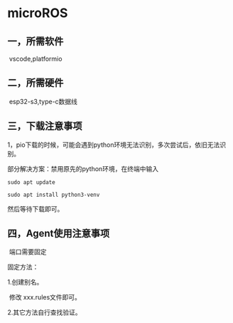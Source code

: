 # microROS

## 一，所需软件

​	vscode,platformio

## 二，所需硬件

​	esp32-s3,type-c数据线

## 三，下载注意事项

​	1，pio下载的时候，可能会遇到python环境无法识别，多次尝试后，依旧无法识别。

部分解决方案：禁用原先的python环境，在终端中输入

`sudo apt update`

`sudo apt install python3-venv`

然后等待下载即可。

## 四，Agent使用注意事项

​	端口需要固定

固定方法：

1.创建别名。

​	修改  xxx.rules文件即可。

2.其它方法自行查找验证。
